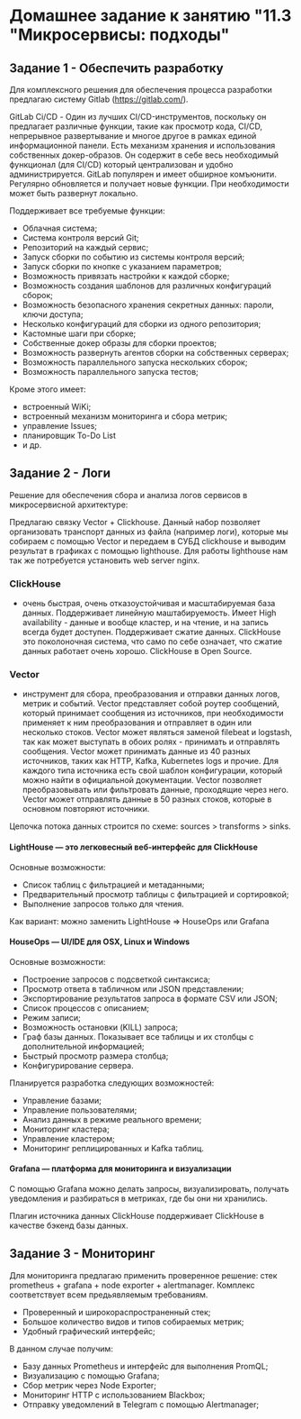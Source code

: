 # Домашнее задание к занятию "11.3  "Микросервисы: подходы"

## Задание 1 - Обеспечить разработку

Для комплексного решения для обеспечения процесса разработки предлагаю систему Gitlab (<https://gitlab.com/>).

GitLab Ci/CD - Один из лучших CI/CD-инструментов, поскольку он предлагает различные функции, такие как просмотр кода, CI/CD, непрерывное развертывание и многое другое в рамках единой информационной панели. Есть механизм хранения и использования собственных докер-образов. Он содержит в себе весь необходимый функционал (для CI/CD) который централизован и удобно администрируется. GitLab популярен и имеет обширное комъюнити. Регулярно обновляется и получает новые функции. При необходимости может быть развернут локально.

Поддерживает все требуемые функции:

- Облачная система;
- Система контроля версий Git;
- Репозиторий на каждый сервис;
- Запуск сборки по событию из системы контроля версий;
- Запуск сборки по кнопке с указанием параметров;
- Возможность привязать настройки к каждой сборке;
- Возможность создания шаблонов для различных конфигураций сборок;
- Возможность безопасного хранения секретных данных: пароли, ключи доступа;
- Несколько конфигураций для сборки из одного репозитория;
- Кастомные шаги при сборке;
- Собственные докер образы для сборки проектов;
- Возможность развернуть агентов сборки на собственных серверах;
- Возможность параллельного запуска нескольких сборок;
- Возможность параллельного запуска тестов;

Кроме этого имеет:

- встроенный WiKi;
- встроенный механизм мониторинга и сбора метрик;
- управление Issues;
- планировщик To-Do List
- и др.

## Задание 2 - Логи

Решение для обеспечения сбора и анализа логов сервисов в микросервисной архитектуре:

Предлагаю связку Vector + Clickhouse. Данный набор позволяет организовать транспорт данных из файла (например логи), которые мы собираем с помощью Vector и передаем в СУБД clickhouse и выводим результат в графиках с помощью lighthouse. Для работы lighthouse нам так же потребуется установить web server nginx.

### ClickHouse

- очень быстрая, очень отказоустойчивая и масштабируемая база данных. Поддерживает линейную маштабируемость. Имеет High availability - данные и вообще кластер, и на чтение, и на запись всегда будет доступен. Поддерживает сжатие данных. ClickHouse это поколоночная система, что само по себе означает, что сжатие данных работает очень хорошо. ClickHouse в Open Source.

### Vector

- инструмент для сбора, преобразования и отправки данных логов, метрик и событий. Vector представляет собой роутер сообщений, который принимает сообщения из источников, при необходимости применяет к ним преобразования и отправляет в один или несколько стоков. Vector может являться заменой filebeat и logstash, так как может выступать в обоих ролях - принимать и отправлять сообщения. Vector может принимать данные из 40 разных источников, таких как HTTP, Kafka, Kubernetes logs и прочие. Для каждого типа источника есть свой шаблон конфигурации, который можно найти в официальной документации. Vector позволяет преобразовывать или фильтровать данные, проходящие через него. Vector может отправлять данные в 50 разных стоков, которые в основном повторяют источники.

Цепочка потока данных строится по схеме: sources > transforms > sinks.

#### LightHouse — это легковесный веб-интерфейс для ClickHouse

Основные возможности:

- Список таблиц с фильтрацией и метаданными;
- Предварительный просмотр таблицы с фильтрацией и сортировкой;
- Выполнение запросов только для чтения.

Как вариант: можно заменить LightHouse => HouseOps или Grafana

#### HouseOps — UI/IDE для OSX, Linux и Windows

Основные возможности:

- Построение запросов с подсветкой синтаксиса;
- Просмотр ответа в табличном или JSON представлении;
- Экспортирование результатов запроса в формате CSV или JSON;
- Список процессов с описанием;
- Режим записи;
- Возможность остановки (KILL) запроса;
- Граф базы данных. Показывает все таблицы и их столбцы с дополнительной информацией;
- Быстрый просмотр размера столбца;
- Конфигурирование сервера.

Планируется разработка следующих возможностей:

- Управление базами;
- Управление пользователями;
- Анализ данных в режиме реального времени;
- Мониторинг кластера;
- Управление кластером;
- Мониторинг реплицированных и Kafka таблиц.

#### Grafana — платформа для мониторинга и визуализации

С помощью Grafana можно делать запросы, визуализировать, получать уведомления и разбираться в метриках, где бы они ни хранились.

Плагин источника данных ClickHouse поддерживает ClickHouse в качестве бэкенд базы данных.

## Задание 3 - Мониторинг

Для мониторинга предлагаю применить проверенное решение: стек prometheus + grafana + node exporter + alertmanager. Комплекс соответствует всем предьявляемым требованиям.

- Проверенный и широкораспространенный стек;
- Большое количество видов и типов собираемых метрик;
- Удобный графический интерфейс;

В данном случае получим:

- Базу данных Prometheus и интерфейс для выполнения PromQL;
- Визуализацию с помощью Grafana;
- Сбор метрик через Node Exporter;
- Мониторинг HTTP с использованием Blackbox;
- Отправку уведомлений в Telegram с помощью Alertmanager;
